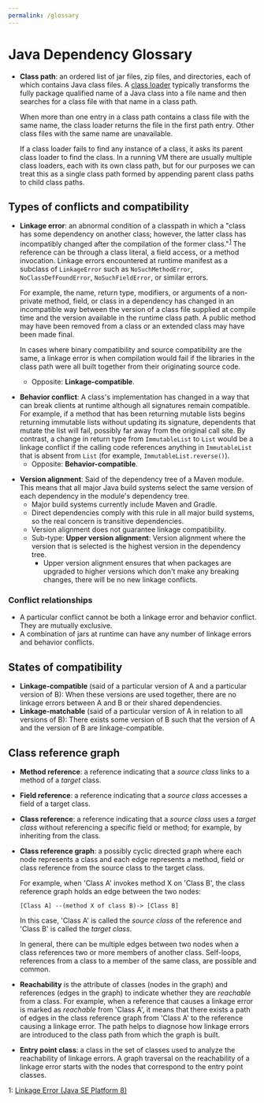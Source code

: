 ```yaml
---
permalink: /glossary
---
```

# Java Dependency Glossary

- **Class path**: an ordered list of jar files, zip files, and directories, each of which
  contains Java class files.
  A [class loader](https://docs.oracle.com/javase/7/docs/api/java/lang/ClassLoader.html)
  typically transforms the fully package qualified name of a Java class
  into a file name and then searches for a class file with that name in a class path.
  
  When more than one entry in a class path contains a class file with the same name,
  the class loader returns the file in the first path entry.
  Other class files with the same name are unavailable.
  
  If a class loader fails to find any instance of a class, it asks its parent class loader
  to find the class. In a running VM there are usually multiple class loaders,
  each with its own class path, but for our purposes we can treat this as 
  a single class path formed by appending parent class paths to child class paths.

## Types of conflicts and compatibility

<a name="linkage-error"></a>
- **Linkage error**: an abnormal condition of a classpath in which a
  "class has some dependency on another class; however, the
  latter class has incompatibly changed after the compilation of the
  former class."<sup>[1](#myfootnote1)</sup> The reference can be
  through a class literal, a field access, or a method invocation.
  Linkage errors encountered at runtime manifest as a subclass of
  `LinkageError` such as `NoSuchMethodError`, `NoClassDefFoundError`,
  `NoSuchFieldError`, or similar errors.

  For example, the name, return type, modifiers, or arguments of a
  non-private method, field, or class in a dependency has changed in an
  incompatible way between the version of a class file supplied at
  compile time and the version available in the runtime class path. A
  public method may have been removed from a class or an extended class
  may have been made final.
  
  In cases where binary compatibility and source compatibility are the
  same, a linkage error is when compilation would fail if the libraries
  in the class path were all built together from their originating
  source code.
  
  - Opposite: **Linkage-compatible**.

<a name="behavior-conflict"></a>
- **Behavior conflict**: A class's implementation has changed in a way that
  can break clients at runtime although all signatures remain compatible. For
  example, if a method that has been returning mutable lists begins returning
  immutable lists without updating its signature, dependents that mutate the
  list will fail, possibly far away from the original call site. By contrast, a
  change in return type from `ImmutableList` to `List` would be a linkage
  conflict if the calling code references anything in `ImmutableList` that is
  absent from `List` (for example, `ImmutableList.reverse()`).
  - Opposite: **Behavior-compatible**.

<a name="version-alignment"></a>
<a name="upper-version-alignment"></a>
- **Version alignment**: Said of the dependency tree of a Maven module. This
  means that all major Java build systems select the same version of each dependency
  in the module's dependency tree.
  - Major build systems currently include Maven and Gradle.
  - Direct dependencies comply with this rule in
    all major build systems, so the real concern is transitive dependencies.
  - Version alignment does not guarantee linkage compatibility.
  - Sub-type: **Upper version alignment**: Version alignment where the version
    that is selected is the highest version in the dependency tree.
    - Upper version alignment ensures that when packages are upgraded
      to higher versions which don't make any breaking changes, there
      will be no new linkage conflicts.


### Conflict relationships

- A particular conflict cannot be both a linkage error and behavior conflict.
  They are mutually exclusive.
- A combination of jars at runtime can have any number of linkage errors and
  behavior conflicts.

## States of compatibility

<a name="linkage-compatible"></a>
- **Linkage-compatible** (said of a particular version of A and a particular
  version of B): When these versions are used together, there are no linkage
  errors between A and B or their shared dependencies.
<a name="linkage-matchable-version"></a>
- **Linkage-matchable** (said of a particular version of A in relation
  to all versions of B): There exists some version of B such that the version of
  A and the version of B are linkage-compatible.

## Class reference graph

<a name="method-reference"></a>
- **Method reference**: a reference indicating that a _source class_ links to a method of
  a _target_ class.

<a name="field-reference"></a>
- **Field reference**: a reference indicating that a _source class_ accesses a field of
  a target class.

<a name="class-reference"></a>
- **Class reference**: a reference indicating that a _source class_ uses a _target
  class_ without referencing a specific field or method;
  for example, by inheriting from the class.

<a name="class-reference-graph"></a>
- **Class reference graph**: a possibly cyclic directed graph where each node represents
  a class and each edge represents a method, field or class reference from the
  source class to the target class.

  For example, when 'Class A' invokes method X on 'Class B',
  the class reference graph holds an edge between the two nodes:

  ```
  [Class A] --(method X of class B)-> [Class B]
  ```

  In this case, 'Class A' is called the _source class_ of the reference and
  'Class B' is called the _target class_.

  In general, there can be multiple edges between two nodes when
  a class references two or more members of another class.
  Self-loops, references from a class to a member of the same class, are possible and common.

<a name="reachability"></a>
- **Reachability** is the attribute of classes (nodes in the graph)
  and references (edges in the graph) to indicate whether they are
  _reachable_ from a class. For example, when a reference that causes
  a linkage error is marked as _reachable_ from 'Class A', it means that
  there exists a path of edges in the class reference graph from 'Class A'
  to the reference causing a linkage error.
  The path helps to diagnose how linkage errors are introduced to the
  class path from which the graph is built.

<a name="entry-point-class"></a>
- **Entry point class**: a class in the set of classes used to analyze
  the reachability of linkage errors. A graph traversal on the reachability
  of a linkage error starts with the nodes that correspond to the
  entry point classes.

<a name="myfootnote1">1</a>: [Linkage Error (Java SE Platform 8)](https://docs.oracle.com/javase/8/docs/api/java/lang/LinkageError.html)

